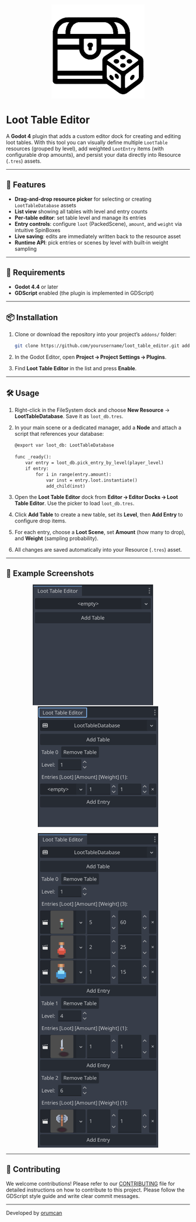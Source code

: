 <p align="center">
	<img width="256" height="256" src="loot_table_icon.png">
</p>

# Loot Table Editor

A **Godot 4** plugin that adds a custom editor dock for creating and editing loot tables. With this tool you can visually define multiple `LootTable` resources (grouped by level), add weighted `LootEntry` items (with configurable drop amounts), and persist your data directly into Resource (`.tres`) assets.

---

## 🎯 Features

* **Drag‑and‑drop resource picker** for selecting or creating `LootTableDatabase` assets
* **List view** showing all tables with level and entry counts
* **Per‑table editor**: set table level and manage its entries
* **Entry controls**: configure `loot` (PackedScene), `amount`, and `weight` via intuitive SpinBoxes
* **Live saving**: edits are immediately written back to the resource asset
* **Runtime API**: pick entries or scenes by level with built‑in weight sampling

---

## 🚀 Requirements

* **Godot 4.4** or later
* **GDScript** enabled (the plugin is implemented in GDScript)

---

## 📦 Installation

1. Clone or download the repository into your project’s `addons/` folder:

   ```bash
   git clone https://github.com/yourusername/loot_table_editor.git addons/loot_table_editor
   ```
2. In the Godot Editor, open **Project → Project Settings → Plugins**.
3. Find **Loot Table Editor** in the list and press **Enable**.

---

## 🛠 Usage

1. Right-click in the FileSystem dock and choose **New Resource** → **LootTableDatabase**. Save it as `loot_db.tres`.
2. In your main scene or a dedicated manager, add a **Node** and attach a script that references your database:

   ```gdscript
   @export var loot_db: LootTableDatabase

   func _ready():
       var entry = loot_db.pick_entry_by_level(player_level)
       if entry:
           for i in range(entry.amount):
               var inst = entry.loot.instantiate()
               add_child(inst)
   ```
3. Open the **Loot Table Editor** dock from **Editor → Editor Docks → Loot Table Editor**. Use the picker to load `loot_db.tres`.
4. Click **Add Table** to create a new table, set its **Level**, then **Add Entry** to configure drop items.
5. For each entry, choose a **Loot Scene**, set **Amount** (how many to drop), and **Weight** (sampling probability).
6. All changes are saved automatically into your Resource (`.tres`) asset.

---

## 🎨 Example Screenshots

<p align="center">
	<img width="330" height="330" src="screenshot_empty.png">
	&nbsp;&nbsp;&nbsp;&nbsp;&nbsp;&nbsp;
	<img width="330" height="330" src="screenshot_new.png">
</p>
<p align="center">
	<img width="330" height="860" src="screenshot_example.png">
</p>

---

## 🤝 Contributing

We welcome contributions! Please refer to our [CONTRIBUTING](CONTRIBUTING.md) file for detailed instructions on how to contribute to this project.
Please follow the GDScript style guide and write clear commit messages.

---

Developed by [orumcan](https://github.com/orumcan)
